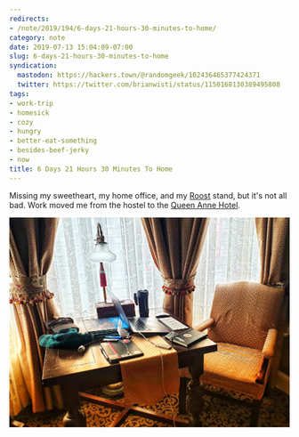 ```yaml
---
redirects:
- /note/2019/194/6-days-21-hours-30-minutes-to-home/
category: note
date: 2019-07-13 15:04:09-07:00
slug: 6-days-21-hours-30-minutes-to-home
syndication:
  mastodon: https://hackers.town/@randomgeek/102436465377424371
  twitter: https://twitter.com/brianwisti/status/1150168130389495808
tags:
- work-trip
- homesick
- cozy
- hungry
- better-eat-something
- besides-beef-jerky
- now
title: 6 Days 21 Hours 30 Minutes To Home
---
```


Missing my sweetheart, my home office, and my [Roost](https://www.therooststand.com/) stand, but it's not all bad. Work moved me from the hostel to the [Queen Anne Hotel](https://www.queenanne.com/).

![attachments/img/2019/cover-2019-07-13.jpg](../../../attachments/img/2019/cover-2019-07-13.jpg)